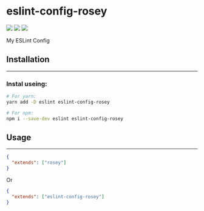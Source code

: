 # eslint-config-rosey
![][Product Info]
![][Build Status]
![][Publish Version]


My ESLint Config 



## Installation

---


### Instal useing:

``` bash
# For yarn:
yarn add -D eslint eslint-config-rosey

# For npm:
npm i --save-dev eslint eslint-config-rosey
```


## Usage
---


``` json
{
  "extends": ["rosey"]
}
```

Or

``` json
{
  "extends": ["eslint-config-rosey"]
}
```


[Product Info]:https://img.shields.io/badge/ESLint-Config-blue.svg
[Build Status]:https://travis-ci.org/JoshRosenstein/eslint-config-rosey.svg?branch=master
[Publish Version]:https://img.shields.io/npm/v/eslint-config-rosey.svg?registry_uri=https%3A%2F%2Fregistry.npmjs.com

